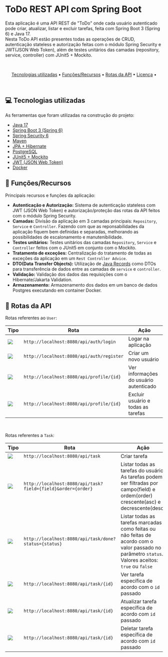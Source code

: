 # ToDo REST API com Spring Boot

Esta aplicação é uma API REST de "ToDo" onde cada usuário autenticado pode criar, atualizar, listar e excluir tarefas, feita com Spring Boot 3 (Spring 6) e Java 17. <br />
Nesta ToDo API estão presentes todas as operações de CRUD, autenticação stateless e autorização feitas com o módulo Spring Security e JWT(JSON Web Token), além de testes unitários das camadas (repository, service, controller) com JUnit5 + Mockito.

<br />

<p align="center">
  <a href="#technologies">Tecnologias utilizadas</a> •
  <a href="#functions">Funções/Recursos</a> •
  <a href="#routes">Rotas da API</a> •
  <a href="#license">Licença</a> •
</p>

<br />

<h2 id="technologies">💻 Tecnologias utilizadas</h2>
As ferramentas que foram utilizadas na construção do projeto:

- [Java 17](https://docs.oracle.com/en/java/javase/17)
- [Spring Boot 3 (Spring 6)](https://spring.io/projects/spring-boot#overview)
- [Spring Security 6](https://docs.spring.io/spring-security/reference/index.html)
- [Maven](https://maven.apache.org/)
- [JPA + Hibernate](https://spring.io/projects/spring-data-jpa#overview)
- [PostgreSQL](https://www.postgresql.org/)
- [JUnit5 + Mockito](https://docs.spring.io/spring-framework/reference/testing.html)
- [JWT (JSON Web Token)](https://github.com/auth0/java-jwt)
- [Docker](https://www.docker.com/)

<h2 id="functions">🚀 Funções/Recursos</h2>

Principais recursos e funções da aplicação:

- **Autenticação e Autorização:** Sistema de autenticação stateless com JWT (JSON Web Token) e autorização/proteção das rotas da API feitos com o módulo Spring Security.
- **Camadas:** Divisão da aplicação em 3 camadas principais: `Repository`, `Service` e `Controller`. Fazendo com que as reponsabilidades da aplicação fiquem bem definidas e separadas, melhorando as possibilidades de escalonamento e manutenibilidade.
- **Testes unitários:** Testes unitários das camadas `Repository`, `Service` e `Controller` feitos com o JUnit5 em conjunto com o Mockito.
- **Tratamento de exceções:** Centralização do tratamento de todas as exceções da aplicação em um `Rest Controller Advice`.
- **DTO(Data Transfer Objects):** Utilização de [Java Records](https://docs.oracle.com/en/java/javase/14/language/records.html#GUID-6699E26F-4A9B-4393-A08B-1E47D4B2D263) como DTOs para transferência de dados entre as camadas de `service` e `controller`.
- **Validação:** Validação dos dados das requisições com o Hibernate/Jakarta Validation.
- **Armazenamento:** Armazenamento dos dados em um banco de dados Postgres executando em container Docker.

<h2 id="routes">🧭 Rotas da API</h2>

Rotas referentes ao `User`:

| Tipo                                                                    | Rota                                      | Ação             |
| ---------------------------------------------------------------------   | ----------------------------------------- | ---------------- |
| [![](https://img.shields.io/badge/POST-4682B4?style=for-the-badge)]()   | `http://localhost:8080/api/auth/login`    | Logar na aplicação |
| [![](https://img.shields.io/badge/POST-4682B4?style=for-the-badge)]()   | `http://localhost:8080/api/auth/register` | Criar um novo usuário |
| [![](https://img.shields.io/badge/GET-2E8B57?style=for-the-badge)]()    | `http://localhost:8080/api/profile/{id}`  | Ver informações do usuário autenticado |
| [![](https://img.shields.io/badge/DELETE-F74747?style=for-the-badge)]() | `http://localhost:8080/api/profile/{id}`  | Excluir usuário e todas as tarefas |

<br />

Rotas referentes a `Task`:

| Tipo                                                                    | Rota                             | Ação             |
| ----------------------------------------------------------------------- | -------------------------------- | ---------------- |
| [![](https://img.shields.io/badge/POST-4682B4?style=for-the-badge)]()   | `http://localhost:8080/api/task`                             | Criar tarefa |
| [![](https://img.shields.io/badge/GET-2E8B57?style=for-the-badge)]()    | `http://localhost:8080/api/task?field={field}&order={order}` | Listar todas as tarefas do usuário. As tarefas podem ser filtradas por campo(field) e ordem(order) crescente(asc) e decrescente(desc) |
| [![](https://img.shields.io/badge/GET-2E8B57?style=for-the-badge)]()    | `http://localhost:8080/api/task/done?status={status}`  | Listar todas as tarefas marcadas como feitas ou não feitas de acordo com o valor passado no parâmetro `status`. Valores aceitos: `true` ou `false` |
| [![](https://img.shields.io/badge/GET-2E8B57?style=for-the-badge)]()    | `http://localhost:8080/api/task/{id}`  | Ver tarefa específica de acordo com o `id` passado |
| [![](https://img.shields.io/badge/PATCH-9370DB?style=for-the-badge)]()  | `http://localhost:8080/api/task/{id}`  | Atualizar tarefa específica de acordo com `id` passado |
| [![](https://img.shields.io/badge/DELETE-F74747?style=for-the-badge)]() | `http://localhost:8080/api/task/{id}`  | Deletar tarefa específica de acordo com `id` passado |

<br />
